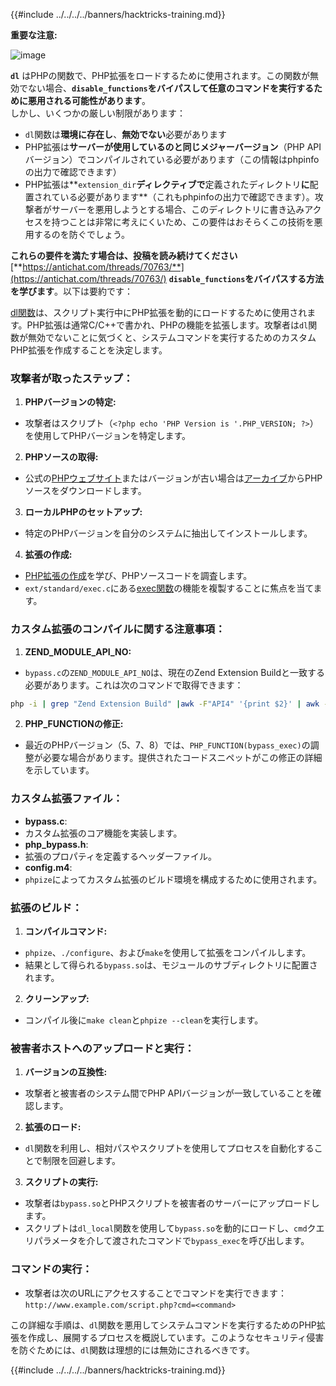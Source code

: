 {{#include ../../../../banners/hacktricks-training.md}}

**重要な注意:**

![image](https://user-images.githubusercontent.com/84577967/174675487-a4c4ca06-194f-4725-85af-231a2f35d56c.png)

**`dl`** はPHPの関数で、PHP拡張をロードするために使用されます。この関数が無効でない場合、**`disable_functions`をバイパスして任意のコマンドを実行するために悪用される可能性があります**。\
しかし、いくつかの厳しい制限があります：

- `dl`関数は**環境に存在し**、**無効でない**必要があります
- PHP拡張は**サーバーが使用しているのと同じメジャーバージョン**（PHP APIバージョン）でコンパイルされている必要があります（この情報はphpinfoの出力で確認できます）
- PHP拡張は**`extension_dir`**ディレクティブで**定義されたディレクトリ**に**配置されている必要があります**（これもphpinfoの出力で確認できます）。攻撃者がサーバーを悪用しようとする場合、このディレクトリに書き込みアクセスを持つことは非常に考えにくいため、この要件はおそらくこの技術を悪用するのを防ぐでしょう。

**これらの要件を満たす場合は、投稿を読み続けてください** [**https://antichat.com/threads/70763/**](https://antichat.com/threads/70763/) **`disable_functions`をバイパスする方法を学びます**。以下は要約です：

[dl関数](http://www.php.net/manual/en/function.dl.php)は、スクリプト実行中にPHP拡張を動的にロードするために使用されます。PHP拡張は通常C/C++で書かれ、PHPの機能を拡張します。攻撃者は`dl`関数が無効でないことに気づくと、システムコマンドを実行するためのカスタムPHP拡張を作成することを決定します。

### 攻撃者が取ったステップ：

1. **PHPバージョンの特定:**

- 攻撃者はスクリプト（`<?php echo 'PHP Version is '.PHP_VERSION; ?>`）を使用してPHPバージョンを特定します。

2. **PHPソースの取得:**

- 公式の[PHPウェブサイト](http://www.php.net/downloads.php)またはバージョンが古い場合は[アーカイブ](http://museum.php.net)からPHPソースをダウンロードします。

3. **ローカルPHPのセットアップ:**

- 特定のPHPバージョンを自分のシステムに抽出してインストールします。

4. **拡張の作成:**
- [PHP拡張の作成](http://www.php.net/manual/en/zend.creating.php)を学び、PHPソースコードを調査します。
- `ext/standard/exec.c`にある[exec関数](http://www.php.net/manual/en/function.exec.php)の機能を複製することに焦点を当てます。

### カスタム拡張のコンパイルに関する注意事項：

1. **ZEND_MODULE_API_NO:**

- `bypass.c`の`ZEND_MODULE_API_NO`は、現在のZend Extension Buildと一致する必要があります。これは次のコマンドで取得できます：
```bash
php -i | grep "Zend Extension Build" |awk -F"API4" '{print $2}' | awk -F"," '{print $1}'
```

2. **PHP_FUNCTIONの修正:**
- 最近のPHPバージョン（5、7、8）では、`PHP_FUNCTION(bypass_exec)`の調整が必要な場合があります。提供されたコードスニペットがこの修正の詳細を示しています。

### カスタム拡張ファイル：

- **bypass.c**:
- カスタム拡張のコア機能を実装します。
- **php_bypass.h**:
- 拡張のプロパティを定義するヘッダーファイル。
- **config.m4**:
- `phpize`によってカスタム拡張のビルド環境を構成するために使用されます。

### 拡張のビルド：

1. **コンパイルコマンド:**

- `phpize`、`./configure`、および`make`を使用して拡張をコンパイルします。
- 結果として得られる`bypass.so`は、モジュールのサブディレクトリに配置されます。

2. **クリーンアップ:**
- コンパイル後に`make clean`と`phpize --clean`を実行します。

### 被害者ホストへのアップロードと実行：

1. **バージョンの互換性:**

- 攻撃者と被害者のシステム間でPHP APIバージョンが一致していることを確認します。

2. **拡張のロード:**

- `dl`関数を利用し、相対パスやスクリプトを使用してプロセスを自動化することで制限を回避します。

3. **スクリプトの実行:**
- 攻撃者は`bypass.so`とPHPスクリプトを被害者のサーバーにアップロードします。
- スクリプトは`dl_local`関数を使用して`bypass.so`を動的にロードし、`cmd`クエリパラメータを介して渡されたコマンドで`bypass_exec`を呼び出します。

### コマンドの実行：

- 攻撃者は次のURLにアクセスすることでコマンドを実行できます：`http://www.example.com/script.php?cmd=<command>`

この詳細な手順は、`dl`関数を悪用してシステムコマンドを実行するためのPHP拡張を作成し、展開するプロセスを概説しています。このようなセキュリティ侵害を防ぐためには、`dl`関数は理想的には無効にされるべきです。

{{#include ../../../../banners/hacktricks-training.md}}
